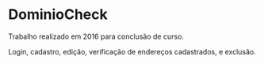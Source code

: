 # DominioCheck
Trabalho realizado em 2016 para conclusão de curso.

Login, cadastro, edição, verificação de endereços cadastrados, e exclusão.
